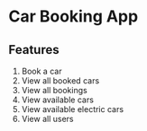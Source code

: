 # Car Booking App

## Features

1. Book a car
2. View all booked cars
3. View all bookings
4. View available cars
5. View available electric cars
6. View all users